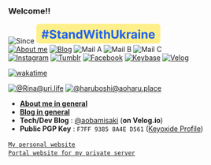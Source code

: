 ### Welcome!!
![Since](https://img.shields.io/badge/Since-Jun._1992-%235FD0CC)
[![Stand With Ukraine](https://raw.githubusercontent.com/vshymanskyy/StandWithUkraine/main/badges/StandWithUkraine.svg)](https://stand-with-ukraine.pp.ua)  
[![About me](https://img.shields.io/badge/About-Haruboshi-%238ADFFF)](https://bombyeol.me)
[![Blog](https://img.shields.io/badge/Blog-Haruboshi-%2301A860)](https://randomstar.blog)
![Mail A](https://img.shields.io/badge/Mail-bombyeol%40bombyeol.me-%233344AA)
![Mail B](https://img.shields.io/badge/Mail-themunyang21%40naver.com-%23F4BD6B)
![Mail C](https://img.shields.io/badge/Mail-aobamisaki%40kakao.com-%235FD0CC)  
[![Instagram](https://img.shields.io/badge/-Instagram-dd2a7b?style=flat-square&logo=instagram&logoColor=white&link=https://www.instagram.com/irodori.canvas)](https://www.instagram.com/irodori.canvas)
[![Tumblr](https://img.shields.io/badge/-Tumblr-35465c?style=flat-square&logo=tumblr&logoColor=white&link=https://kizuna-music.tumblr.com/)](https://kizuna-music.tumblr.com/)
[![Facebook](https://img.shields.io/badge/-Facebook-1877f2?style=flat-square&logo=facebook&logoColor=white&link=https://www.facebook.com/randomstar67)](https://www.facebook.com/randomstar67)
[![Keybase](https://img.shields.io/badge/-Keybase-33a0ff?style=flat-square&logo=keybase&logoColor=white&link=https://keybase.io/randomstar)](https://keybase.io/randomstar)
[![Velog](https://img.shields.io/badge/-Velog-667881?style=flat-square&logo=Bloglovin&link=https://velog.io/@aobamisaki)](https://velog.io/@aobamisaki)

[![wakatime](https://wakatime.com/badge/user/5558bfe5-2463-483f-b795-2c3421407df8.svg)](https://wakatime.com/@5558bfe5-2463-483f-b795-2c3421407df8)

[![@Rina@uri.life](https://fedi-badge.deno.dev/@Rina@uri.life/followers.svg?style=flat)](https://uri.life/@Rina) [![@haruboshi@aoharu.place](https://fedi-badge.deno.dev/@haruboshi@aoharu.place/followers.svg?style=flat)](https://aoharu.place/@haruboshi)

- **[About me in general](https://bombyeol.me)**
- **[Blog in general](https://randomstar.blog)**
- **Tech/Dev Blog** : [@aobamisaki](https://velog.io/@aobamisaki) (**on Velog.io**)
- **Public PGP Key** : `F7FF 9385 8A4E D561` ([Keyoxide Profile](https://keyoxide.org/DFA85DA39345A9234D23FE1FF7FF93858A4ED561))

[` My personal website `](https://senarin.kr)  
[` Portal website for my private server `](https://randomstar.io)
